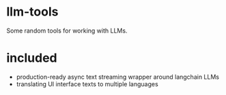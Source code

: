 # llm-tools
Some random tools for working with LLMs.

# included
- production-ready async text streaming wrapper around langchain LLMs
- translating UI interface texts to multiple languages
